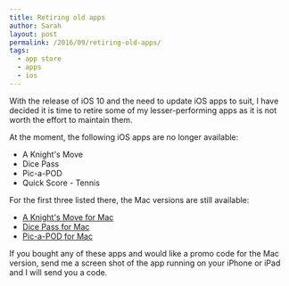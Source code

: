 ```yaml
---
title: Retiring old apps
author: Sarah
layout: post
permalink: /2016/09/retiring-old-apps/
tags:
  - app store
  - apps
  - ios
---
```

With the release of iOS 10 and the need to update iOS apps to suit, I have decided it is time to retire some of my lesser-performing apps as it is not worth the effort to maintain them.

At the moment, the following iOS apps are no longer available:

* A Knight's Move
* Dice Pass
* Pic-a-POD
* Quick Score - Tennis

For the first three listed there, the Mac versions are still available:

* [A Knight's Move for Mac][1]
* [Dice Pass for Mac][2]
* [Pic-a-POD for Mac][3]

If you bought any of these apps and would like a promo code for the Mac version, send me a screen shot of the app running on your iPhone or iPad and I will send you a code.

[1]: https://itunes.apple.com/app/a-knights-move/id533321133
[2]: https://itunes.apple.com/app/dice-pass/id997688302
[3]: https://itunes.apple.com/app/pic-a-pod/id477909802
